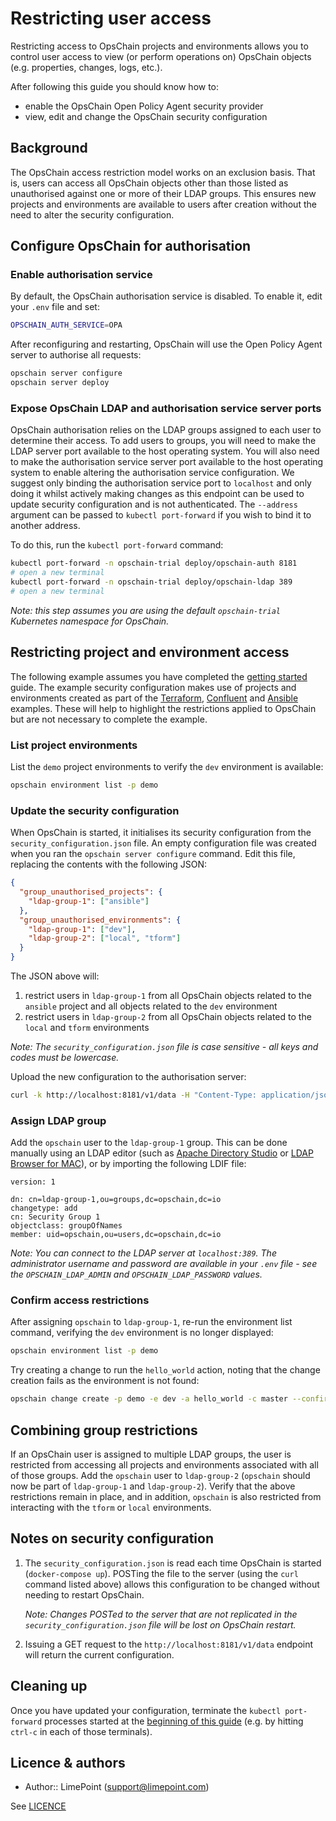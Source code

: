 # Restricting user access

Restricting access to OpsChain projects and environments allows you to control user access to view (or perform operations on) OpsChain objects (e.g. properties, changes, logs, etc.).

After following this guide you should know how to:

- enable the OpsChain Open Policy Agent security provider
- view, edit and change the OpsChain security configuration

## Background

The OpsChain access restriction model works on an exclusion basis. That is, users can access all OpsChain objects other than those listed as unauthorised against one or more of their LDAP groups. This ensures new projects and environments are available to users after creation without the need to alter the security configuration.

## Configure OpsChain for authorisation

### Enable authorisation service

By default, the OpsChain authorisation service is disabled. To enable it, edit your `.env` file and set:

```bash
OPSCHAIN_AUTH_SERVICE=OPA
```

After reconfiguring and restarting, OpsChain will use the Open Policy Agent server to authorise all requests:

```bash
opschain server configure
opschain server deploy
```

### Expose OpsChain LDAP and authorisation service server ports

OpsChain authorisation relies on the LDAP groups assigned to each user to determine their access. To add users to groups, you will need to make the LDAP server port available to the host operating system. You will also need to make the authorisation service server port available to the host operating system to enable altering the authorisation service configuration. We suggest only binding the authorisation service port to `localhost` and only doing it whilst actively making changes as this endpoint can be used to update security configuration and is not authenticated. The `--address` argument can be passed to `kubectl port-forward` if you wish to bind it to another address.

To do this, run the `kubectl port-forward` command:

```bash
kubectl port-forward -n opschain-trial deploy/opschain-auth 8181
# open a new terminal
kubectl port-forward -n opschain-trial deploy/opschain-ldap 389
# open a new terminal
```

_Note: this step assumes you are using the default `opschain-trial` Kubernetes namespace for OpsChain._

## Restricting project and environment access

The following example assumes you have completed the [getting started](../getting_started/README.md) guide. The example security configuration makes use of projects and environments created as part of the [Terraform](../examples/running_a_simple_terraform_change.md), [Confluent](../examples/running_a_complex_change.md) and [Ansible](../examples/running_an_aws_ansible_change.md) examples. These will help to highlight the restrictions applied to OpsChain but are not necessary to complete the example.

### List project environments

List the `demo` project environments to verify the `dev` environment is available:

```bash
opschain environment list -p demo
```

### Update the security configuration

When OpsChain is started, it initialises its security configuration from the `security_configuration.json` file. An empty configuration file was created when you ran the `opschain server configure` command. Edit this file, replacing the contents with the following JSON:

```json
{
  "group_unauthorised_projects": {
    "ldap-group-1": ["ansible"]
  },
  "group_unauthorised_environments": {
    "ldap-group-1": ["dev"],
    "ldap-group-2": ["local", "tform"]
  }
}
```

The JSON above will:

1. restrict users in `ldap-group-1` from all OpsChain objects related to the `ansible` project and all objects related to the `dev` environment
2. restrict users in `ldap-group-2` from all OpsChain objects related to the `local` and `tform` environments

_Note: The `security_configuration.json` file is case sensitive - all keys and codes must be lowercase._

Upload the new configuration to the authorisation server:

```bash
curl -k http://localhost:8181/v1/data -H "Content-Type: application/json" -X PUT -d "@./security_configuration.json"
```

### Assign LDAP group

Add the `opschain` user to the `ldap-group-1` group. This can be done manually using an LDAP editor (such as [Apache Directory Studio](https://directory.apache.org/studio/) or [LDAP Browser for MAC](http://www.ldapbrowsermac.com/)), or by importing the following LDIF file:

```ldif
version: 1

dn: cn=ldap-group-1,ou=groups,dc=opschain,dc=io
changetype: add
cn: Security Group 1
objectclass: groupOfNames
member: uid=opschain,ou=users,dc=opschain,dc=io
```

_Note: You can connect to the LDAP server at `localhost:389`. The administrator username and password are available in your `.env` file - see the `OPSCHAIN_LDAP_ADMIN` and `OPSCHAIN_LDAP_PASSWORD` values._

### Confirm access restrictions

After assigning `opschain` to `ldap-group-1`, re-run the environment list command, verifying the `dev` environment is no longer displayed:

```bash
opschain environment list -p demo
```

Try creating a change to run the `hello_world` action, noting that the change creation fails as the environment is not found:

```bash
opschain change create -p demo -e dev -a hello_world -c master --confirm
```

## Combining group restrictions

If an OpsChain user is assigned to multiple LDAP groups, the user is restricted from accessing all projects and environments associated with all of those groups. Add the `opschain` user to `ldap-group-2` (`opschain` should now be part of `ldap-group-1` and `ldap-group-2`). Verify that the above restrictions remain in place, and in addition, `opschain` is also restricted from interacting with the `tform` or `local` environments.

## Notes on security configuration

1. The `security_configuration.json` is read each time OpsChain is started (`docker-compose up`). POSTing the file to the server (using the `curl` command listed above) allows this configuration to be changed without needing to restart OpsChain.

    _Note: Changes POSTed to the server that are not replicated in the `security_configuration.json` file will be lost on OpsChain restart._

2. Issuing a GET request to the `http://localhost:8181/v1/data` endpoint will return the current configuration.

## Cleaning up

Once you have updated your configuration, terminate the `kubectl port-forward` processes started at the [beginning of this guide](#expose-opschain-ldap-and-authorisation-service-server-ports) (e.g. by hitting `ctrl-c` in each of those terminals).

## Licence & authors

- Author:: LimePoint (support@limepoint.com)

See [LICENCE](/LICENCE.md)
